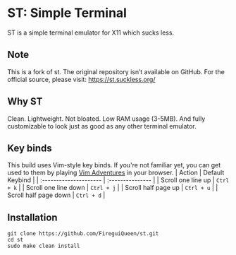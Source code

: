 # ST: Simple Terminal
ST is a simple terminal emulator for X11 which sucks less. 

## Note
This is a fork of st. The original repository isn’t available on GitHub. For the official source, please visit: https://st.suckless.org/

## Why ST
Clean. Lightweight. Not bloated. Low RAM usage (3-5MB). And fully customizable to look just as good as any other terminal emulator.

## Key binds
This build uses Vim-style key binds. If you're not familiar yet, you can get used to them by playing [Vim Adventures](https://vim-adventures.com/) in your browser.
| Action                  | Default Keybind  |
| :---------------------  | :--------------- |
| Scroll one line up      | `Ctrl + k`       |
| Scroll one line down    | `Ctrl + j`       |
| Scroll half page up     | `Ctrl + u`       |
| Scroll half page down   | `Ctrl + d`       |


## Installation
``` 
git clone https://github.com/FireguiQueen/st.git
cd st
sudo make clean install
``` 
